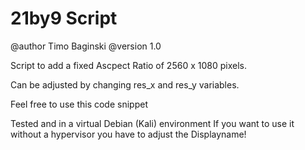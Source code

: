 # 21by9 Script 
@author Timo Baginski @version 1.0

Script to add a fixed Ascpect Ratio of 2560 x 1080 pixels.

Can be adjusted by changing res_x and res_y variables.

Feel free to use this code snippet

Tested and in a virtual Debian (Kali) environment
If you want to use it without a hypervisor you have to adjust the Displayname!
